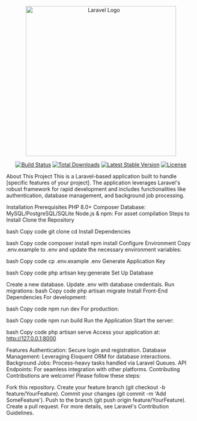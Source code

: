 <p align="center"><a href="https://laravel.com" target="_blank"><img src="https://raw.githubusercontent.com/laravel/art/master/logo-lockup/5%20SVG/2%20CMYK/1%20Full%20Color/laravel-logolockup-cmyk-red.svg" width="400" alt="Laravel Logo"></a></p> <p align="center"> <a href="https://github.com/laravel/framework/actions"><img src="https://github.com/laravel/framework/workflows/tests/badge.svg" alt="Build Status"></a> <a href="https://packagist.org/packages/laravel/framework"><img src="https://img.shields.io/packagist/dt/laravel/framework" alt="Total Downloads"></a> <a href="https://packagist.org/packages/laravel/framework"><img src="https://img.shields.io/packagist/v/laravel/framework" alt="Latest Stable Version"></a> <a href="https://packagist.org/packages/laravel/framework"><img src="https://img.shields.io/packagist/l/laravel/framework" alt="License"></a> </p>
About This Project
This is a Laravel-based application built to handle [specific features of your project]. The application leverages Laravel's robust framework for rapid development and includes functionalities like authentication, database management, and background job processing.

Installation
Prerequisites
PHP 8.0+
Composer
Database: MySQL/PostgreSQL/SQLite
Node.js & npm: For asset compilation
Steps to Install
Clone the Repository

bash
Copy code
git clone <repository-url>
cd <project-directory>
Install Dependencies

bash
Copy code
composer install
npm install
Configure Environment Copy .env.example to .env and update the necessary environment variables:

bash
Copy code
cp .env.example .env
Generate Application Key

bash
Copy code
php artisan key:generate
Set Up Database

Create a new database.
Update .env with database credentials.
Run migrations:
bash
Copy code
php artisan migrate
Install Front-End Dependencies For development:

bash
Copy code
npm run dev
For production:

bash
Copy code
npm run build
Run the Application Start the server:

bash
Copy code
php artisan serve
Access your application at: http://127.0.0.1:8000

Features
Authentication: Secure login and registration.
Database Management: Leveraging Eloquent ORM for database interactions.
Background Jobs: Process-heavy tasks handled via Laravel Queues.
API Endpoints: For seamless integration with other platforms.
Contributing
Contributions are welcome! Please follow these steps:

Fork this repository.
Create your feature branch (git checkout -b feature/YourFeature).
Commit your changes (git commit -m 'Add SomeFeature').
Push to the branch (git push origin feature/YourFeature).
Create a pull request.
For more details, see Laravel's Contribution Guidelines.
